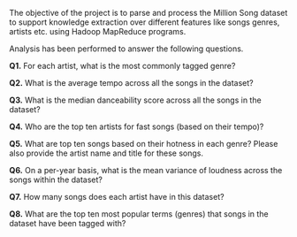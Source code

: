 The objective of the project is to parse and process the Million Song dataset to support knowledge extraction over different features
like songs genres, artists etc. using Hadoop MapReduce programs.

Analysis has been performed to answer the following questions.

**Q1.** For each artist, what is the most commonly tagged genre?

**Q2.** What is the average tempo across all the songs in the dataset?

**Q3.** What is the median danceability score across all the songs in the dataset?

**Q4.** Who are the top ten artists for fast songs (based on their tempo)?

**Q5.** What are top ten songs based on their hotness in each genre? Please also provide the artist
        name and title for these songs.
        
**Q6.** On a per-year basis, what is the mean variance of loudness across the songs within the dataset?

**Q7.** How many songs does each artist have in this dataset?

**Q8.** What are the top ten most popular terms (genres) that songs in the dataset have been tagged with?
